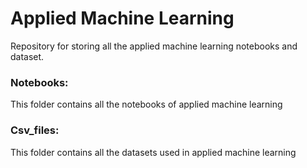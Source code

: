 # Applied Machine Learning

Repository for storing all the applied machine learning notebooks and dataset.

### Notebooks:
This folder contains all the notebooks of applied machine learning

### Csv_files:
This folder contains all the datasets used in applied machine learning

